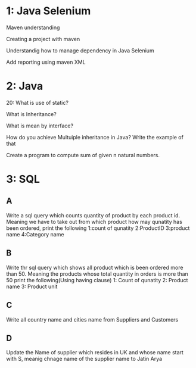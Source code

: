 # 1: Java Selenium

Maven understanding 

Creating a project with maven

Understandig how to manage dependency in Java Selenium

Add reporting using maven XML



# 2: Java

20: What is use of static?

What is Inheritance?

What is mean by interface?

How do you achieve Multuiple inheritance in Java? Write the example of that

Create a program to compute sum of given n natural numbers.




# 3: SQL
 
A
-----
Write a sql query which counts quantity of product by each product id. Meaning we have to take out from which product how may qunatity has been ordered,
print the following
1:count of qunatity
2:ProductID
3:product name
4:Category name

B
---
Write thr sql query which shows all product which is been ordered more than 50. Meaning the products whose total quantity in orders is more than 50
print the following(Using having clause)
1: Count of qunatity
2: Product name
3: Product unit

C
------
Write all country name and cities name from Suppliers and Customers

D
---------
Update the Name of supplier which resides in UK and whose name start with S, meanig chnage name of the supplier name to Jatin Arya
